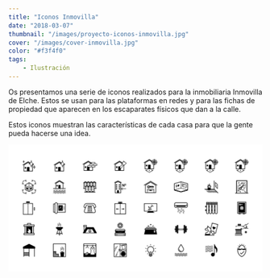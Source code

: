 ```yaml
---
title: "Iconos Inmovilla"
date: "2018-03-07"
thumbnail: "/images/proyecto-iconos-inmovilla.jpg"
cover: "/images/cover-inmovilla.jpg"
color: "#f3f4f0"
tags:
    - Ilustración
---
```


Os presentamos una serie de iconos realizados para la inmobiliaria Inmovilla de Elche. Estos se usan para las plataformas en redes y para las fichas de propiedad que aparecen en los escaparates físicos que dan a la calle.

Estos iconos muestran las características de cada casa para que la gente pueda hacerse una idea.

<hidden>
<img src="inmovilla.png" />
</hidden>
<zoom-image src="inmovilla.png"></zoom-image>
